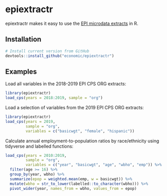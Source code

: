 # epiextractr

<!-- badges: start -->
<!-- badges: end -->

epiextractr makes it easy to use the [EPI microdata extracts](https://microdata.epi.org/) in R.

## Installation
``` r
# Install current version from GitHub
devtools::install_github("economic/epiextractr")
```

## Examples
Load all variables in the 2018-2019 EPI CPS ORG extracts:
``` r
library(epiextractr)
load_cps(years = 2018:2019, sample = "org")
```

Load a selection of variables from the 2019 EPI CPS ORG extracts:
``` r
library(epiextractr)
load_cps(years = 2019, 
         sample = "org", 
         variables = c("basicwgt", "female", "hispanic"))
```

Calculate annual employment-to-population ratios by race/ethnicity using tidyverse and labelled functions:
``` r
load_cps(years = 2010:2019,
         sample = "org",
         variables = c("year", "basicwgt", "age", "wbho", "emp")) %>%
  filter(age >= 16) %>%
  group_by(year, wbho) %>%
  summarize(epop = weighted.mean(emp, w = basicwgt)) %>%
  mutate(wbho = str_to_lower(labelled::to_character(wbho))) %>%
  pivot_wider(year, names_from = wbho, values_from = epop)
```

